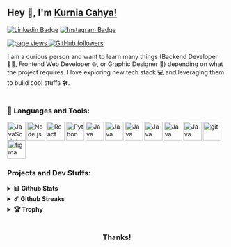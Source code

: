 ## Hey 👋, I'm [Kurnia Cahya!](https://github.com/kurniacf/)

[![Linkedin Badge](https://img.shields.io/badge/-LinkedIn-0e76a8?style=flat-square&logo=Linkedin&logoColor=white)](https://linkedin.com/in/kurnia-cahya-febryanto/)
[![Instagram Badge](https://img.shields.io/badge/-Instagram-e4405f?style=flat-square&logo=Instagram&logoColor=white)](https://instagram.com/kurniacf)

<p align="left">
  <a href="https://github.com/kurniacf/kurniacf">
    <img src="https://komarev.com/ghpvc/?username=kurniacf" alt="page views" />
  </a>
  <a href="https://github.com/kurniacf?tab=followers">
    <img alt="GitHub followers" src="https://img.shields.io/github/followers/kurniacf?color=green&logo=github">
  </a>
</p>

I am a curious person and want to learn many things (Backend Developer 👨‍💻, Frontend Web Developer 🌐, or Graphic Designer 🎨) depending on what the project requires. I love exploring new tech stack 💻 and leveraging them to build cool stuffs 🛠️. 
<br/>
<br/>

<!--
**kurniacf/kurniacf** is a ✨ _special_ ✨ repository because its `README.md` (this file) appears on your GitHub profile.

Here are some ideas to get you started:

- 🔭 I’m currently working on ...
- 🌱 I’m currently learning ...
- 👯 I’m looking to collaborate on ...
- 🤔 I’m looking for help with ...
- 💬 Ask me about ...
- 📫 How to reach me: ...
- 😄 Pronouns: ...
- ⚡ Fun fact: ...
-->

### 🔨 Languages and Tools:
<a href="https://developer.mozilla.org/en-US/docs/Web/JavaScript" target="_blank"> <img align="left" alt="JavaScript" height ="42px"  src="https://raw.githubusercontent.com/rahul-jha98/github_readme_icons/main/language_and_tools/square/javascript/javascript.svg"> </a>
<a href="https://nodejs.org" target="_blank"><img align="left" alt="Node.js" height ="42px" src="https://raw.githubusercontent.com/rahul-jha98/github_readme_icons/main/language_and_tools/square/node/node.svg"></a>
<a href="https://reactjs.org/" target="_blank"> <img align="left" alt="React" height ="42px" src="https://raw.githubusercontent.com/rahul-jha98/github_readme_icons/main/language_and_tools/square/react/react.svg"></a>
<a href="https://www.python.org" target="_blank"><img align="left" alt="Python" height ="42px" src="https://raw.githubusercontent.com/rahul-jha98/github_readme_icons/main/language_and_tools/square/python/python.svg"></a>
<a href="https://www.java.com" target="_blank"><img align="left" alt="Java" height ="42px" src="https://raw.githubusercontent.com/rahul-jha98/github_readme_icons/main/language_and_tools/square/java/java.svg"></a>
<a href="https://www.cplusplus.com/" target="_blank"><img align="left" alt="Java" height ="42px" src="https://raw.githubusercontent.com/rahul-jha98/github_readme_icons/main/language_and_tools/square/c++/c++.svg"></a>
<a href="https://en.cppreference.com/w/c/" target="_blank"><img align="left" alt="Java" height ="42px" src="https://raw.githubusercontent.com/rahul-jha98/github_readme_icons/main/language_and_tools/square/c/c.svg"></a>
<a href="https://developer.mozilla.org/en-US/docs/Web/CSS/Reference" target="_blank"><img align="left" alt="Java" height ="42px" src="https://raw.githubusercontent.com/rahul-jha98/github_readme_icons/main/language_and_tools/square/css/css.svg"></a>
<a href="https://developer.mozilla.org/en-US/docs/Web/HTML" target="_blank"><img align="left" alt="Java" height ="42px" src="https://raw.githubusercontent.com/rahul-jha98/github_readme_icons/main/language_and_tools/square/html/html.svg"></a>
<a href="https://www.gnu.org/software/bash/manual/bash.html" target="_blank"><img align="left" alt="Java" height ="42px" src="https://raw.githubusercontent.com/rahul-jha98/github_readme_icons/main/language_and_tools/square/bash/bash-colored.svg"></a>
<a href="https://git-scm.com/" target="_blank"> <img src="https://raw.githubusercontent.com/rahul-jha98/github_readme_icons/main/language_and_tools/square/git-scm/git-scm.svg" align="left" alt="git" height='42px'/> </a>
<a href="https://www.figma.com/" target="_blank"> <img src="https://raw.githubusercontent.com/rahul-jha98/github_readme_icons/main/language_and_tools/square/figma/figma.svg" alt="figma" height='42px'/> </a>

### Projects and Dev Stuffs:

<details>	
  <summary><b>📊 Github Stats</b></summary>
  <br />
<img height="180em" src="https://github-readme-stats.vercel.app/api?username=kurniacf&show_icons=true&hide_border=true&&count_private=true&include_all_commits=true&theme=tokyonight" />
  <img height="180em" src="https://github-readme-stats.vercel.app/api/top-langs/?username=kurniacf&exclude_repo=KNN-Image-Classification&show_icons=true&hide_border=true&layout=compact&langs_count=8&theme=tokyonight"/>
<img src="https://activity-graph.herokuapp.com/graph?username=kurniacf&theme=tokyonight&bg_color=20232a&hide_border=true" width="100%"/>
</details>
<details>	
  <summary><b>☄️ Github Streaks</b></summary>
  <br />
  <img height="180em" src="https://github-readme-streak-stats.herokuapp.com/?user=kurniacf&hide_border=true&theme=tokyonight" />
</details>
<details>
  <summary><b>🏆 Trophy</b></summary>
  <br/>
  <p align="left">
  <img alig src="https://github-profile-trophy.vercel.app/?username=kurniacf&column=6&rank=SSS,SS,S,AAA,AA,A,B,C,UNKNOWN,SECRET&theme=onedark" />
</p>
</details>

#

<div align="center">

### Thanks!

</div>

